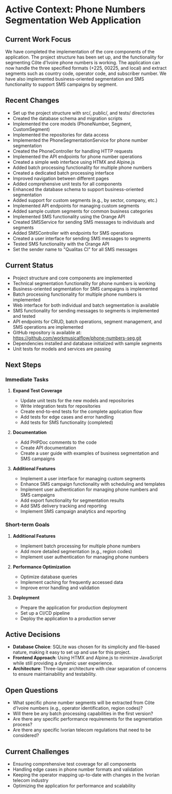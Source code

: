 # Active Context: Phone Numbers Segmentation Web Application

## Current Work Focus

We have completed the implementation of the core components of the application. The project structure has been set up, and the functionality for segmenting Côte d'Ivoire phone numbers is working. The application can now handle the three specified formats (+225, 00225, and local) and extract segments such as country code, operator code, and subscriber number. We have also implemented business-oriented segmentation and SMS functionality to support SMS campaigns by segment.

## Recent Changes

- Set up the project structure with src/, public/, and tests/ directories
- Created the database schema and migration scripts
- Implemented the core models (PhoneNumber, Segment, CustomSegment)
- Implemented the repositories for data access
- Implemented the PhoneSegmentationService for phone number segmentation
- Created the PhoneController for handling HTTP requests
- Implemented the API endpoints for phone number operations
- Created a simple web interface using HTMX and Alpine.js
- Added batch processing functionality for multiple phone numbers
- Created a dedicated batch processing interface
- Improved navigation between different pages
- Added comprehensive unit tests for all components
- Enhanced the database schema to support business-oriented segmentation
- Added support for custom segments (e.g., by sector, company, etc.)
- Implemented API endpoints for managing custom segments
- Added sample custom segments for common business categories
- Implemented SMS functionality using the Orange API
- Created SMSService for sending SMS messages to individuals and segments
- Added SMSController with endpoints for SMS operations
- Created a user interface for sending SMS messages to segments
- Tested SMS functionality with the Orange API
- Set the sender name to "Qualitas CI" for all SMS messages

## Current Status

- Project structure and core components are implemented
- Technical segmentation functionality for phone numbers is working
- Business-oriented segmentation for SMS campaigns is implemented
- Batch processing functionality for multiple phone numbers is implemented
- Web interface for both individual and batch segmentation is available
- SMS functionality for sending messages to segments is implemented and tested
- API endpoints for CRUD, batch operations, segment management, and SMS operations are implemented
- GitHub repository is available at: https://github.com/workmusicalflow/phone-numbers-seg.git
- Dependencies installed and database initialized with sample segments
- Unit tests for models and services are passing

## Next Steps

### Immediate Tasks

1. **Expand Test Coverage**

   - Update unit tests for the new models and repositories
   - Write integration tests for repositories
   - Create end-to-end tests for the complete application flow
   - Add tests for edge cases and error handling
   - Add tests for SMS functionality (completed)

2. **Documentation**

   - Add PHPDoc comments to the code
   - Create API documentation
   - Create a user guide with examples of business segmentation and SMS campaigns

3. **Additional Features**
   - Implement a user interface for managing custom segments
   - Enhance SMS campaign functionality with scheduling and templates
   - Implement user authentication for managing phone numbers and SMS campaigns
   - Add export functionality for segmentation results
   - Add SMS delivery tracking and reporting
   - Implement SMS campaign analytics and reporting

### Short-term Goals

1. **Additional Features**

   - Implement batch processing for multiple phone numbers
   - Add more detailed segmentation (e.g., region codes)
   - Implement user authentication for managing phone numbers

2. **Performance Optimization**

   - Optimize database queries
   - Implement caching for frequently accessed data
   - Improve error handling and validation

3. **Deployment**
   - Prepare the application for production deployment
   - Set up a CI/CD pipeline
   - Deploy the application to a production server

## Active Decisions

- **Database Choice**: SQLite was chosen for its simplicity and file-based nature, making it easy to set up and use for this project.
- **Frontend Approach**: Using HTMX and Alpine.js to minimize JavaScript while still providing a dynamic user experience.
- **Architecture**: Three-layer architecture with clear separation of concerns to ensure maintainability and testability.

## Open Questions

- What specific phone number segments will be extracted from Côte d'Ivoire numbers (e.g., operator identification, region codes)?
- Will there be any batch processing capabilities in the first version?
- Are there any specific performance requirements for the segmentation process?
- Are there any specific Ivorian telecom regulations that need to be considered?

## Current Challenges

- Ensuring comprehensive test coverage for all components
- Handling edge cases in phone number formats and validation
- Keeping the operator mapping up-to-date with changes in the Ivorian telecom industry
- Optimizing the application for performance and scalability
